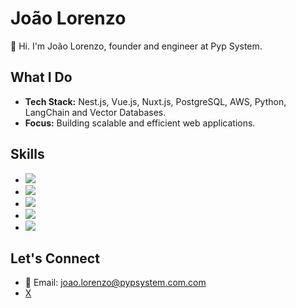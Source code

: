 # João Lorenzo

👋 Hi. I'm João Lorenzo, founder and engineer at Pyp System.

## What I Do

- **Tech Stack:** Nest.js, Vue.js, Nuxt.js, PostgreSQL, AWS, Python, LangChain and Vector Databases.
- **Focus:** Building scalable and efficient web applications.

## Skills

- ![](https://img.shields.io/badge/-Nest.js-E0234E?style=flat-square&logo=nestjs&logoColor=white)
- ![](https://img.shields.io/badge/-Vue.js-4FC08D?style=flat-square&logo=vue.js&logoColor=white)
- ![](https://img.shields.io/badge/-Nuxt.js-00C58E?style=flat-square&logo=nuxt.js&logoColor=white)
- ![](https://img.shields.io/badge/-PostgreSQL-336791?style=flat-square&logo=postgresql&logoColor=white)
- ![](https://img.shields.io/badge/-AWS-232F3E?style=flat-square&logo=amazon-aws&logoColor=white)

## Let's Connect

- 📧 Email: joao.lorenzo@pypsystem.com.com
- [X]([https://www.linkedin.com/in/joaolorenz/](https://x.com/home))
